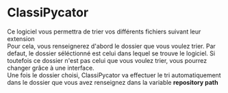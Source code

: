 # ClassiPycator  
Ce logiciel vous permettra de trier vos différents fichiers suivant leur extension  
Pour cela, vous renseignerez d'abord le dossier que vous voulez trier. Par defaut, le dossier séléctionné est celui dans lequel se trouve le logiciel. Si toutefois ce dossier n'est pas celui que vous voulez trier, vous pourrez changer grâce à une interface.  
Une fois le dossier choisi, ClassiPycator va effectuer le tri automatiquement dans le dossier que vous avez renseignez dans la variable  __repository path__
